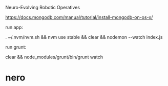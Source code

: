 Neuro-Evolving Robotic Operatives

https://docs.mongodb.com/manual/tutorial/install-mongodb-on-os-x/

run app:

 . ~/.nvm/nvm.sh && nvm use stable && clear && nodemon --watch index.js

run grunt:

 clear && node_modules/grunt/bin/grunt watch
# nero
